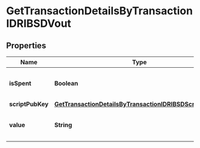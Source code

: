 

# GetTransactionDetailsByTransactionIDRIBSDVout


## Properties

Name | Type | Description | Notes
------------ | ------------- | ------------- | -------------
**isSpent** | **Boolean** | Defines whether the output is spent or not. | 
**scriptPubKey** | [**GetTransactionDetailsByTransactionIDRIBSDScriptPubKey**](GetTransactionDetailsByTransactionIDRIBSDScriptPubKey.md) |  | 
**value** | **String** | Represents the sent/received amount. | 



